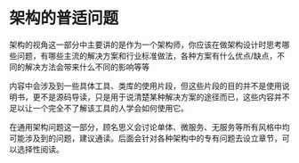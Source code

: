 # 架构的普适问题

架构的视角这一部分中主要讲的是作为一个架构师，你应该在做架构设计时思考哪些问题，有哪些主流的解决方案和行业标准做法，各种方案有什么优点/缺点，不同的解决方法会带来什么不同的影响等等

内容中会涉及到一些具体工具、类库的使用片段，但这些片段的目的并不是使用说明书，更不是源码导读，只是用于说清楚某种解决方案的途径而已，这些内容并不足以让一个完全不了解该工具的人学会如何使用它。

在通用架构问题这一部分，顾名思义会讨论单体、微服务、无服务等所有风格中均可能涉及到的问题，建议通读。后面会针对各种架构中的专有问题去设立章节，可以选择性阅读。